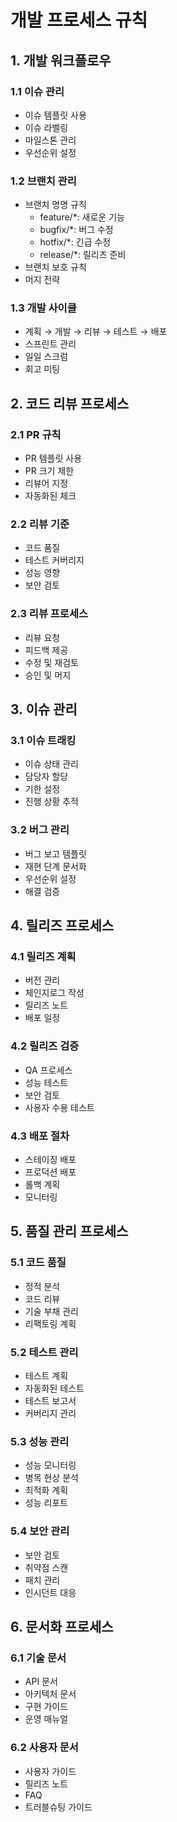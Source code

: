 # 개발 프로세스 규칙

## 1. 개발 워크플로우
### 1.1 이슈 관리
- 이슈 템플릿 사용
- 이슈 라벨링
- 마일스톤 관리
- 우선순위 설정

### 1.2 브랜치 관리
- 브랜치 명명 규칙
  - feature/*: 새로운 기능
  - bugfix/*: 버그 수정
  - hotfix/*: 긴급 수정
  - release/*: 릴리즈 준비
- 브랜치 보호 규칙
- 머지 전략

### 1.3 개발 사이클
- 계획 → 개발 → 리뷰 → 테스트 → 배포
- 스프린트 관리
- 일일 스크럼
- 회고 미팅

## 2. 코드 리뷰 프로세스
### 2.1 PR 규칙
- PR 템플릿 사용
- PR 크기 제한
- 리뷰어 지정
- 자동화된 체크

### 2.2 리뷰 기준
- 코드 품질
- 테스트 커버리지
- 성능 영향
- 보안 검토

### 2.3 리뷰 프로세스
- 리뷰 요청
- 피드백 제공
- 수정 및 재검토
- 승인 및 머지

## 3. 이슈 관리
### 3.1 이슈 트래킹
- 이슈 상태 관리
- 담당자 할당
- 기한 설정
- 진행 상황 추적

### 3.2 버그 관리
- 버그 보고 템플릿
- 재현 단계 문서화
- 우선순위 설정
- 해결 검증

## 4. 릴리즈 프로세스
### 4.1 릴리즈 계획
- 버전 관리
- 체인지로그 작성
- 릴리즈 노트
- 배포 일정

### 4.2 릴리즈 검증
- QA 프로세스
- 성능 테스트
- 보안 검토
- 사용자 수용 테스트

### 4.3 배포 절차
- 스테이징 배포
- 프로덕션 배포
- 롤백 계획
- 모니터링

## 5. 품질 관리 프로세스
### 5.1 코드 품질
- 정적 분석
- 코드 리뷰
- 기술 부채 관리
- 리팩토링 계획

### 5.2 테스트 관리
- 테스트 계획
- 자동화된 테스트
- 테스트 보고서
- 커버리지 관리

### 5.3 성능 관리
- 성능 모니터링
- 병목 현상 분석
- 최적화 계획
- 성능 리포트

### 5.4 보안 관리
- 보안 검토
- 취약점 스캔
- 패치 관리
- 인시던트 대응

## 6. 문서화 프로세스
### 6.1 기술 문서
- API 문서
- 아키텍처 문서
- 구현 가이드
- 운영 매뉴얼

### 6.2 사용자 문서
- 사용자 가이드
- 릴리즈 노트
- FAQ
- 트러블슈팅 가이드 
